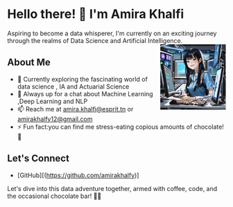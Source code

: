 # Hello there! 👋 I'm Amira Khalfi

Aspiring to become a data whisperer, I'm currently on an exciting journey through the realms of Data Science and Artificial Intelligence.
  <img src="https://github.com/amirakhalfy/amirakhalfy/blob/f5b2ad3ce605996f733411c610a385cd3dc27159/profile.jpeg" align="right" width="30%"/>

## About Me

- 🌱 Currently exploring the fascinating world of data science , IA and Actuarial Science
- 💬 Always up for a chat about Machine Learning ,Deep Learning and NLP
- 📫 Reach me at amira.khalfi@esprit.tn or amirakhalfy12@gmail.com
- ⚡ Fun fact:you can find me stress-eating copious amounts of chocolate! 🍫


## Let's Connect

- [GitHub][(https://github.com/amirakhalfy)]

Let's dive into this data adventure together, armed with coffee, code, and the occasional chocolate bar! 🚀🍫
